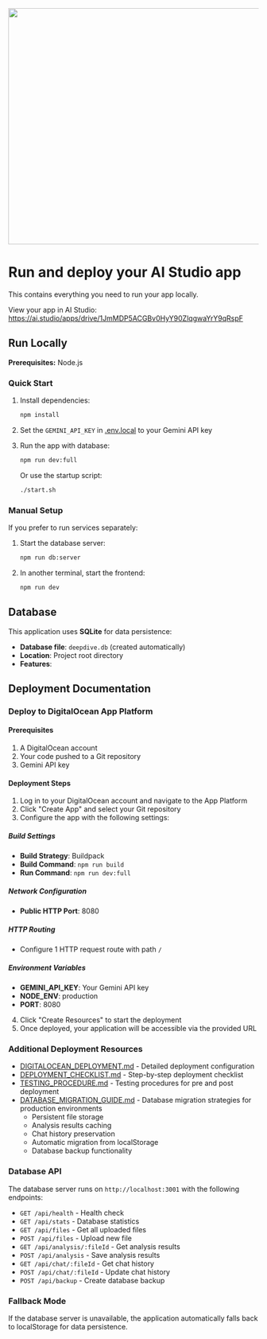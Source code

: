<div align="center">
<img width="1200" height="475" alt="GHBanner" src="https://github.com/user-attachments/assets/0aa67016-6eaf-458a-adb2-6e31a0763ed6" />
</div>

# Run and deploy your AI Studio app

This contains everything you need to run your app locally.

View your app in AI Studio: https://ai.studio/apps/drive/1JmMDP5ACGBv0HyY90ZlqgwaYrY9qRspF

## Run Locally

**Prerequisites:**  Node.js

### Quick Start

1. Install dependencies:
   ```bash
   npm install
   ```

2. Set the `GEMINI_API_KEY` in [.env.local](.env.local) to your Gemini API key

3. Run the app with database:
   ```bash
   npm run dev:full
   ```
   Or use the startup script:
   ```bash
   ./start.sh
   ```

### Manual Setup

If you prefer to run services separately:

1. Start the database server:
   ```bash
   npm run db:server
   ```

2. In another terminal, start the frontend:
   ```bash
   npm run dev
   ```

## Database

This application uses **SQLite** for data persistence:
- **Database file**: `deepdive.db` (created automatically)
- **Location**: Project root directory
- **Features**:

## Deployment Documentation

### Deploy to DigitalOcean App Platform

#### Prerequisites

1. A DigitalOcean account
2. Your code pushed to a Git repository
3. Gemini API key

#### Deployment Steps

1. Log in to your DigitalOcean account and navigate to the App Platform
2. Click "Create App" and select your Git repository
3. Configure the app with the following settings:

##### Build Settings
- **Build Strategy**: Buildpack
- **Build Command**: `npm run build`
- **Run Command**: `npm run dev:full`

##### Network Configuration
- **Public HTTP Port**: 8080

##### HTTP Routing
- Configure 1 HTTP request route with path `/`

##### Environment Variables
- **GEMINI_API_KEY**: Your Gemini API key
- **NODE_ENV**: production
- **PORT**: 8080

4. Click "Create Resources" to start the deployment
5. Once deployed, your application will be accessible via the provided URL

### Additional Deployment Resources

- [DIGITALOCEAN_DEPLOYMENT.md](DIGITALOCEAN_DEPLOYMENT.md) - Detailed deployment configuration
- [DEPLOYMENT_CHECKLIST.md](DEPLOYMENT_CHECKLIST.md) - Step-by-step deployment checklist
- [TESTING_PROCEDURE.md](TESTING_PROCEDURE.md) - Testing procedures for pre and post deployment
- [DATABASE_MIGRATION_GUIDE.md](DATABASE_MIGRATION_GUIDE.md) - Database migration strategies for production environments
  - Persistent file storage
  - Analysis results caching
  - Chat history preservation
  - Automatic migration from localStorage
  - Database backup functionality

### Database API

The database server runs on `http://localhost:3001` with the following endpoints:

- `GET /api/health` - Health check
- `GET /api/stats` - Database statistics
- `GET /api/files` - Get all uploaded files
- `POST /api/files` - Upload new file
- `GET /api/analysis/:fileId` - Get analysis results
- `POST /api/analysis` - Save analysis results
- `GET /api/chat/:fileId` - Get chat history
- `POST /api/chat/:fileId` - Update chat history
- `POST /api/backup` - Create database backup

### Fallback Mode

If the database server is unavailable, the application automatically falls back to localStorage for data persistence.
